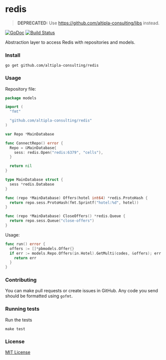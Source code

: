 
# redis

> **DEPRECATED:** Use https://github.com/altipla-consulting/libs instead.

[![GoDoc](https://godoc.org/github.com/altipla-consulting/redis?status.svg)](https://godoc.org/github.com/altipla-consulting/redis)
[![Build Status](https://travis-ci.org/altipla-consulting/redis.svg?branch=master)](https://travis-ci.org/altipla-consulting/redis)

Abstraction layer to access Redis with repositories and models.


### Install

```shell
go get github.com/altipla-consulting/redis
```


### Usage

Repository file:

```go
package models

import (
  "fmt"

  "github.com/altipla-consulting/redis"
)

var Repo *MainDatabase

func ConnectRepo() error {
  Repo = &MainDatabase{
    sess: redis.Open("redis:6379", "cells"),
  }

  return nil
}

type MainDatabase struct {
  sess *redis.Database
}

func (repo *MainDatabase) Offers(hotel int64) *redis.ProtoHash {
  return repo.sess.ProtoHash(fmt.Sprintf("hotel:%d", hotel))
}

func (repo *MainDatabase) CloseOffers() *redis.Queue {
  return repo.sess.Queue("close-offers")
}
```

Usage:

```go
func run() error {
  offers := []*pbmodels.Offer{}
  if err := models.Repo.Offers(in.Hotel).GetMulti(codes, &offers); err != nil {
    return err
  }
}
```


### Contributing

You can make pull requests or create issues in GitHub. Any code you send should be formatted using `gofmt`.


### Running tests

Run the tests

```shell
make test
```


### License

[MIT License](LICENSE)
